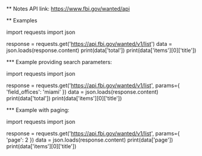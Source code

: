 ** Notes
API link: https://www.fbi.gov/wanted/api


** Examples

import requests
import json

response = requests.get('https://api.fbi.gov/wanted/v1/list')
data = json.loads(response.content)
print(data['total'])
print(data['items'][0]['title'])

*** Example providing search parameters:

import requests
import json

response = requests.get('https://api.fbi.gov/wanted/v1/list', params={
    'field_offices': 'miami'
})
data = json.loads(response.content)
print(data['total'])
print(data['items'][0]['title'])

*** Example with paging:

import requests
import json

response = requests.get('https://api.fbi.gov/wanted/v1/list', params={
    'page': 2
})
data = json.loads(response.content)
print(data['page'])
print(data['items'][0]['title'])
